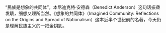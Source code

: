 
“民族是想象的共同体”，本尼迪克特·安德森（Benedict Anderson）这句话振聋发聩，细想又理所当然。《想象的共同体》（Imagined Community: Reflections on the Origins and Spread of Nationalism）这本近半个世纪前的名著，今天仍是理解民族主义的一把金钥匙。
